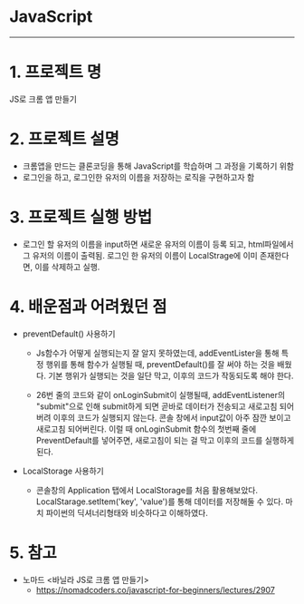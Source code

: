 # JavaScript
---
# 1. 프로젝트 명
JS로 크롬 앱 만들기

# 2. 프로젝트 설명
- 크롬앱을 만드는 클론코딩을 통해 JavaScript를 학습하며 그 과정을 기록하기 위함
- 로그인을 하고, 로그인한 유저의 이름을 저장하는 로직을 구현하고자 함

# 3. 프로젝트 실행 방법
- 로그인 할 유저의 이름을 input하면 새로운 유저의 이름이 등록 되고, html파일에서 그 유저의 이름이 출력됨.
로그인 한 유저의 이름이 LocalStrage에 이미 존재한다면, 이를 삭제하고 실행.

# 4. 배운점과 어려웠던 점
- preventDefault() 사용하기
    - Js함수가 어떻게 실행되는지 잘 알지 못하였는데, addEventLister을 통해 특정 행위를 통해 함수가 실행될 때, preventDefault()를 잘 써야 하는 것을 배웠다. 기본 행위가 실행되는 것을 일단 막고, 이후의 코드가 작동되도록 해야 한다.

    - 26번 줄의 코드와 같이 onLoginSubmit이 실행될때, addEventListener의 "submit"으로 인해 submit하게 되면 곧바로 데이터가 전송되고 새로고침 되어버려 이후의 코드가 실행되지 않는다. 콘솔 창에서 input값이 아주 잠깐 보이고 새로고침 되어버린다. 이럴 때 onLoginSubmit 함수의 첫번째 줄에 PreventDefault를 넣어주면, 새로고침이 되는 걸 막고 이후의 코드를 실행하게 된다.

- LocalStorage 사용하기
    - 콘솔창의 Application 탭에서 LocalStorage를 처음 활용해보았다. LocalStarage.setItem('key', 'value')를 통해 데이터를 저장해둘 수 있다. 마치 파이썬의 딕셔너리형태와 비슷하다고 이해하였다.


# 5. 참고
- 노마드 <바닐라 JS로 크롬 앱 만들기>
    - https://nomadcoders.co/javascript-for-beginners/lectures/2907